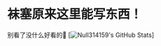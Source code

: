 # 袜塞原来这里能写东西！
别看了没什么好看的🤔
[![Null314159's GitHub Stats](https://github-readme-stats.vercel.app/api?username=null-3-14159&show_icons=true&theme=dark&locale=cn&include_all_commits=true&number_format=long&icon_color=fefefe&rank_icon=percentile)]
<!--
**null-3-14159/null-3-14159** is a ✨ _special_ ✨ repository because its `README.md` (this file) appears on your GitHub profile.

Here are some ideas to get you started:

- 🔭 I’m currently working on ...
- 🌱 I’m currently learning ...
- 👯 I’m looking to collaborate on ...
- 🤔 I’m looking for help with ...
- 💬 Ask me about ...
- 📫 How to reach me: ...
- 😄 Pronouns: ...
- ⚡ Fun fact: ...
-->
